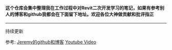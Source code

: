 #### 这个仓库会集中整理我在工作过程中对Revit二次开发学习的笔记，如果有参考别人的博客和github我都会在下面留下地址。欢迎各位大神做贡献和批评指正
**************
持续更新





参考:
[Jeremy的github和博客](https://github.com/jeremytammik/the_building_coder_samples)</b>
[Youtube Video](https://youtu.be/oN_Wu2hcmag)
